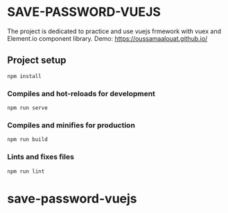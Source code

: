 # SAVE-PASSWORD-VUEJS
The project is dedicated to practice and use vuejs frmework with vuex and Element.io component library.
Demo: https://oussamaalouat.github.io/

## Project setup
```
npm install
```

### Compiles and hot-reloads for development
```
npm run serve
```

### Compiles and minifies for production
```
npm run build
```

### Lints and fixes files
```
npm run lint
```
# save-password-vuejs
